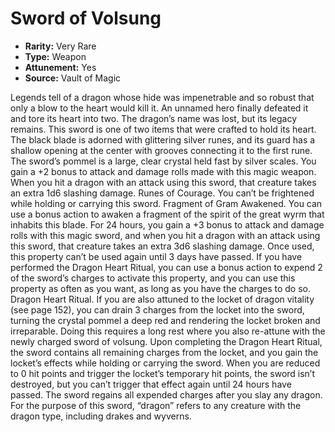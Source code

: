 # Sword of Volsung

- **Rarity:** Very Rare
- **Type:** Weapon
- **Attunement:** Yes
- **Source:** Vault of Magic

Legends tell of a dragon whose hide was impenetrable and so robust that only a blow to the heart would kill it. An unnamed hero finally defeated it and tore its heart into two. The dragon’s name was lost, but its legacy remains. This sword is one of two items that were crafted to hold its heart. The black blade is adorned with glittering silver runes, and its guard has a shallow opening at the center with grooves connecting it to the first rune. The sword’s pommel is a large, clear crystal held fast by silver scales. You gain a +2 bonus to attack and damage rolls made with this magic weapon. When you hit a dragon with an attack using this sword, that creature takes an extra 1d6 slashing damage. Runes of Courage. You can’t be frightened while holding or carrying this sword. Fragment of Gram Awakened. You can use a bonus action to awaken a fragment of the spirit of the great wyrm that inhabits this blade. For 24 hours, you gain a +3 bonus to attack and damage rolls with this magic sword, and when you hit a dragon with an attack using this sword, that creature takes an extra 3d6 slashing damage. Once used, this property can’t be used again until 3 days have passed. If you have performed the Dragon Heart Ritual, you can use a bonus action to expend 2 of the sword’s charges to activate this property, and you can use this property as often as you want, as long as you have the charges to do so. Dragon Heart Ritual. If you are also attuned to the locket of dragon vitality (see page 152), you can drain 3 charges from the locket into the sword, turning the crystal pommel a deep red and rendering the locket broken and irreparable. Doing this requires a long rest where you also re-attune with the newly charged sword of volsung. Upon completing the Dragon Heart Ritual, the sword contains all remaining charges from the locket, and you gain the locket’s effects while holding or carrying the sword. When you are reduced to 0 hit points and trigger the locket’s temporary hit points, the sword isn’t destroyed, but you can’t trigger that effect again until 24 hours have passed. The sword regains all expended charges after you slay any dragon. For the purpose of this sword, “dragon” refers to any creature with the dragon type, including drakes and wyverns.
